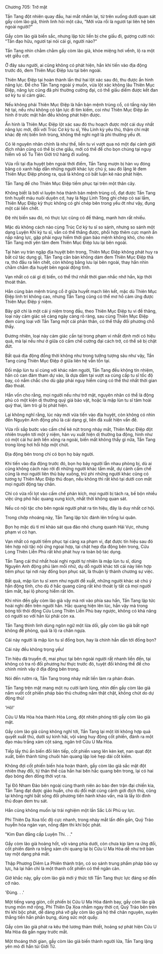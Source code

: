 




Chương 705: Trở mặt


Tần Tang đột nhiên quay đầu, hai mắt nhắm lại, từ trên xuống dưới quan sát gầy còm lão giả, thình lình hỏi một câu, "Mới vừa rồi là ngươi tại liên hệ bên ngoài người?"

Gầy còm lão giả biến sắc, nhưng lập tức liền bị che giấu đi, gượng cười nói: "Tần đạo hữu, ngươi tại nói cái gì, người nào?"

Tần Tang nhìn chằm chằm gầy còm lão giả, khóe miệng hơi vểnh, lộ ra một vệt giễu cợt.

Ở đây sáu người, ai cũng không có phát hiện, hắn khi tiến vào địa động trước đó, đem Thiên Mục Điệp lưu tại bên ngoài.

Thiên Mục Điệp tại hoàn thành lần thứ hai lột xác sau đó, thu được ẩn hình năng lực. Để cho Tần Tang ngoài ý muốn, vừa lột xác không lâu Thiên Mục Điệp, năng lực cũng đã phi thường cường đại, có thể giấu diếm được kết đan sơ kỳ tu sĩ cảm giác.

Nếu không phải Thiên Mục Điệp là hắn bản mệnh trùng cổ, có tầng này liên hệ tại, nếu như không có tận lực đi tìm kiếm, coi như Thiên Mục Điệp ẩn hình ở trước mặt hắn đều không phát hiện được.

Ẩn hình là Thiên Mục Điệp lột xác sau đó thu hoạch được một cái duy nhất năng lực mới, đối với Trúc Cơ kỳ tu sĩ, Yêu Linh kỳ yêu thú, thậm chí mặt khác đệ nhị biến linh trùng, không thể nghi ngờ là phi thường yếu ớt.

Có lẽ nguyên nhân chính là như thế, liền tu vi vượt qua nó một đại cảnh giới địch nhân cũng có thể bị che giấu, mới có thể để cho bọn chúng tại nguy hiểm vô số Tu Tiên Giới trữ hàng đi xuống.

Vừa rồi tại địa huyệt bên ngoài thời điểm, Tần Tang mượn bị hàn vụ đóng băng cỏ xanh hấp dẫn những người khác lực chú ý, sau đó lặng lẽ đem Thiên Mục Điệp phóng ra, quả là không có bất luận kẻ nào phát hiện.

Tần Tang để cho Thiên Mục Điệp tiềm phục tại trên một thân cây.

Không biết là bởi vì luyện hóa thành bản mệnh trùng cổ, đạt được Tần Tang tinh huyết máu nuôi duyên cớ, hay là Ngự Linh Tông ghi chép có sai lầm, Thiên Mục Điệp kỳ thực không có ghi chép bên trong yếu ớt như vậy, đụng một cái liền chết.

Đệ nhị biến sau đó, nó thực lực cũng có đề thăng, mạnh hơn rất nhiều.

Mặc dù không cách nào cùng Trúc Cơ kỳ tu sĩ so sánh, nhưng so sánh một dạng Luyện Khí kỳ tu sĩ, vẫn có thể thắng được, phối hợp thêm cực mạnh ẩn nấp năng lực, gặp phải nguy hiểm thời gian bảo mệnh không khó, cho nên Tần Tang mới yên tâm đem Thiên Mục Điệp lưu lại bên ngoài.

Tại hàn vụ tràn ngập địa huyệt bên trong, Thiên Mục Điệp không phát huy ra bất cứ tác dụng gì, Tần Tang căn bản không dám đem Thiên Mục Điệp thả ra, thò đầu ra liền chết, còn không bằng lưu lại bên ngoài, thay hắn nhìn chằm chằm địa huyệt bên ngoài động tĩnh.

Vạn nhất có cái gì dị biến, có thể thứ nhất thời gian nhắc nhở hắn, kịp thời thoát thân.

Hắn cùng bản mệnh trùng cổ ở giữa huyết mạch liên kết, mặc dù Thiên Mục Điệp linh trí không cao, nhưng Tần Tang cũng có thể mơ hồ cảm ứng được Thiên Mục Điệp ý niệm.

Bây giờ chỉ là một cái ý niệm trong đầu, theo Thiên Mục Điệp tu vi đề thăng, loại này cảm giác sẽ càng ngày càng rõ ràng, sau cùng Thiên Mục Điệp đem cùng loại với Tần Tang một cái phân thân, có thể thấy đối phương chỗ thấy.

Đương nhiên, loại này cảm giác cần tại trong phạm vi nhất định mới có hiệu quả, mà lại nếu như ở giữa có cấm chế cường đại cách trở, có thể sẽ bị chặt đứt.

Bất quá địa động đồng thời không như trong tưởng tượng sâu như vậy, Tần Tang cùng Thiên Mục Điệp ở giữa liên hệ vẫn tồn tại.

Đối mập lùn tu sĩ cùng với khác năm người, Tần Tang đều không tín nhiệm, hắn có can đảm tham dự vào, là dựa dẫm tại vượt xa cùng cấp tu sĩ tốc độ bay, có nắm chắc cho dù gặp phải nguy hiểm cũng có thể thứ nhất thời gian đào thoát.

Hắn vốn cho rằng, mọi người nếu như trở mặt, nguyên nhân có thể là động phủ có một kiện dị thường quý giá bảo vật, hoặc là mập lùn tu sĩ tâm hoài quỷ thai, làm trò gì bị phát hiện.

Lại không nghĩ rằng, lúc này mới vừa tiến vào địa huyệt, còn không có nhìn đến Nguyên Anh động phủ là cái dạng gì, liền đã xuất hiện vấn đề.

Vừa rồi sắp bước vào cấm chế kẽ nứt trong nháy mắt, Thiên Mục Điệp đột nhiên truyền tới một ý niệm, hàn vụ xuất hiện dị thường ba động, hình như có một cái hư ảnh liền xông ra ngoài, biến mất không thấy gì nữa, Tần Tang trong lòng hơi hồi hộp một chút.

Địa động bên trong chỉ có bọn họ bảy người.

Khi tiến vào địa động trước đó, bọn họ bảy người lẫn nhau phòng bị, dù ai cũng không cách nào rời đi những người khác tầm mắt, dự cảnh cấm chế cũng là mọi người liên thủ bày xuống, trừ phi những người khác cũng có tương tự Thiên Mục Điệp thủ đoạn, nếu không thì rất khó tại dưới con mắt mọi người động tay chân.

Chỉ có vừa rồi lọt vào cấm chế phản kích, mọi người bị tách ra, bề bộn nhiều việc ứng phó hắc quang xung kích, nhất thời không quan sát.

Nếu có nội tặc cho bên ngoài người phát ra tín hiệu, đây là duy nhất cơ hội.

Trong chớp nhoáng này, Tần Tang lập tức đánh lên trống lui quân.

Bọn họ mặc dù tỉ mỉ khảo sát qua đảo nhỏ chung quanh Hải Vực, nhưng phạm vi có hạn.

Vạn nhất có người tiềm phục tại càng xa phạm vi, đạt được tín hiệu sau đó liên hợp nội tặc nội ứng ngoại hợp, tại chật hẹp địa động bên trong, Cửu Long Thiên Liễn Phù rất khó phát huy ra toàn bộ tác dụng.

Tần Tang cái thứ nhất hoài nghi người tự nhiên là mập lùn tu sĩ, dùng Nguyên Anh động phủ làm mồi nhử, dụ dỗ người khác tới cái này liên hợp tiềm phục tại nơi này đồng bọn phục sát, là thuận lý thành chương sự việc.

Bất quá, mập lùn tu sĩ xem như người đề xuất, những người khác sẽ chú ý hắn động tĩnh, cho dù ở hắc quang cũng rất khó thoát ly tất cả mọi người tầm mắt, bại lộ phong hiểm rất lớn.

Khi nhìn đến gầy còm lão giả vậy mà rơi vào phía sau hắn, Tần Tang lập tức hoài nghi đến trên người hắn. Hắc quang hiện lên lúc, hắn vậy mà trong bóng tối thôi động Cửu Long Thiên Liễn Phù bay ngược, không có khả năng có người so với hắn lùi phải còn xa.

Tần Tang thình lình dùng ngôn ngữ một lừa dối, gầy còm lão giả bất ngờ không đề phòng, quả là lộ ra chân ngựa.

Cái này người là mập lùn tu sĩ đồng bọn, hay là chính hắn dẫn tới đồng bọn?

Cái này đều không trọng yếu!

Tín hiệu đã truyền đi, mai phục tại bên ngoài người rất nhanh liền đến, tại không có tra rõ đối phương hư thực trước đó, tuyệt đối không thể để cho chính mình vây ở địa động bên trong.

Nói đến rườm rà, Tần Tang trong nháy mắt liền làm ra phán đoán.

Tần Tang trên mặt mang một nụ cười lạnh lùng, nhìn đến gầy còm lão giả nắm vuốt cốt phiến pháp bảo thủ chưởng nắm thật chặt, không chút do dự động thủ!

'Hô!'

Cửu U Ma Hỏa hóa thành Hỏa Long, đột nhiên phóng tới gầy còm lão giả mặt.

Gầy còm lão giả cũng không nghĩ tới, Tần Tang lại một lời không hợp quả quyết xuất thủ, dưới sự kinh hãi, vội vàng huy động cốt phiến, đánh ra một đạo màu trắng xám cột sáng, ngăn trở Cửu U Ma Hỏa.

Tiếp lấy thủ ấn biến đổi liên tiếp, cốt phiến vang lên kèn kẹt, nan quạt đột xuất, biến thành từng chuôi hàn quang lập loè hẹp dài cốt kiếm.

Không đợi cốt phiến biến hóa hoàn thành, gầy còm lão giả sắc mặt đột nhiên thay đổi, từ thân thể của hắn hai bên hắc quang bên trong, lại có hai đạo bóng đen đồng thời vọt ra.

Tại Đô Nham Đảo bên ngoài cùng thanh niên áo bào đen trận đại chiến kia, Tần Tang đạt được giáo huấn, cho dù đối mặt cùng cảnh giới địch thủ, cũng lại không nghĩ bắt sống đối phương tiến hành khảo vấn, mà là lấy lôi đình thủ đoạn đem tru sát.

Hắn cũng không muốn lại trải nghiệm một lần Sắc Lôi Phù uy lực.

Phi Thiên Dạ Xoa tốc độ cực nhanh, trong nháy mắt lấn đến gần, Quỷ Trảo huyễn hóa ngàn vạn, nồng đậm thi khí bộc phát.

"Kim Đan đẳng cấp Luyện Thi. . ."

Gầy còm lão giả hoảng hốt, vội vàng phía dưới, còn chưa kịp làm ra ứng đối, cốt phiến đánh ra trắng xám chi quang lại bị Cửu U Ma Hỏa dễ như trở bàn tay một dạng phá mất.

Thập Phương Diêm La Phiên thành trận, có so sánh trung phẩm pháp bảo uy lực, há lại hắn chỉ là một thanh cốt phiến có thể ngăn cản.

Giờ khắc này, gầy còm lão giả mới ý thức tới Tần Tang thực lực đáng sợ đến cỡ nào.

'Đùng. . .'

Một tiếng vang giòn, cốt phiến bị Cửu U Ma Hỏa đánh bay, gầy còm lão giả trung môn mở rộng, Phi Thiên Dạ Xoa nhắm ngay thời cơ, Quỷ Trảo bên trên thi khí bộc phát, dễ dàng phá vỡ gầy còm lão giả hộ thể chân nguyên, xuyên thẳng tiến hắn phần bụng, dùng sức một quấy.

Gầy còm lão giả phát ra kêu thê lương thảm thiết, hoảng sợ phát hiện Cửu U Ma Hỏa đã gần ngay trước mắt.

Một thoáng thời gian, gầy còm lão giả biến thành người lửa, Tần Tang lặng yên mò đi hắn túi Giới Tử.





